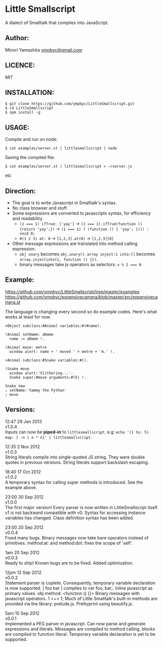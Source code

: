 Little Smallscript
==================
A dialect of Smalltalk that compiles into JavaScript.

Author:
-------
Minori Yamashita <ympbyc@gmail.com>

LICENCE:
--------
MIT

INSTALLATION:
-------------

```shell
$ git clone https://github.com/ympbyc/LittleSmallscript.git
$ cd LittleSmallscript
$ npm install -g
```

USAGE:
------

Compile and run on node:

```shell
$ cat examples/server.st | littlesmallscript | node
```

Saving the compiled file:

```shell
$ cat examples/server.st | littlesmallscript > ~/server.js
```

etc

Direction:
----------
* The goal is to write Javascript in Smalltalk's syntax.
* No class browser and stuff.
* Some expressions are converted to javascripts syntax, for efficiency and readability.
  * `(1 === 1) ifTrue: ['yay']` -> `(1 === 1).ifTrue(function () {return 'yay';})` -> `(1 === 1) ? (function () { 'yay'; })() : void 0;`
  * `#(1 2 3) at: 0` -> `[1,2,3].at(0)` -> `[1,2,3][0]`
* Other message expressions are translated into method calling expression.
  * `obj unary` becomes `obj.unary()`. `array inject:1 into:[]` becomes `array.injectinto(1, function () {})`.
  * binary messages take js operators as selectors: `x % 2 === 0`

Example:
--------
https://github.com/ympbyc/LittleSmallscript/tree/master/examples
https://github.com/ympbyc/expensivecamera/blob/master/src/expensivecamera.st

The language is changing every second so do example codes. Here's what works at least for now.

```smalltalk
+Object subclass:#Animal variables:#(#name).

!Animal setName: aName
  name := aName !.

!Animal move: metre
  window alert: name + ' moved ' + metre + 'm.' !.

+Animal subclass:#Snake variables:#().

!Snake move
  window alert:'Slithering...'.
  Snake super:#move arguments:#(5) !.

Snake new
; setName:'Sammy the Python'
; move
```

Versions:
----------

12:47 29 Jan 2013  
v1.0.4  
Inputs can now be **piped-in** to `littlesmallscript`. e.g: `echo '(1 to: 5) map: [ :n | n * n]' | littlesmallscript`.

12:35 2 Nov 2012  
v1.0.3  
String literals compile into single-quoted JS string. They were double quotes in previous versions.
String literals support backslash escaping.

18:40 17 Oct 2012  
v1.0.2  
A temporary syntax for calling super methods is introduced. See the example above.

23:00 30 Sep 2012  
v1.0.0  
The first major version!
Every parser is now written in LittleSmallscript itself.
v1 is not backward compatible with v0.
Syntax for accessing instance variables has changed.
Class definition syntax has been added.

23:00 20 Sep 2012  
v0.0.4  
Fixed many bugs.
Binary messages now take bare operators instead of primitives.
method:at: and method:dot: fixes the scope of 'self'.

1am 20 Sep 2012  
v0.0.3  
Ready to ship! Known bugs are to be fixed.
Added optimization.

12pm 12 Sep 2012  
v0.0.2  
Statement parser is coplete.
Consequently, temporary variable declaration is now supported. | foo bar | compiles to var foo, bar;.
Inline javascript as primary values. obj method: <function () {}>
Binary messages with javascript operators. 1 <+> 1;
Much of Little Smalltalk's built-in methods are provided via the library: prelude.js.
Prettyprint using beautify.js.

5am 10 Sep 2012  
v0.0.1  
Implemented a PEG parser in javascript.
Can now parse and generate expressions and literals.
Messages are compiled to method calling, blocks are compiled to function literal.
Temporary variable declaration is yet to be supported.
